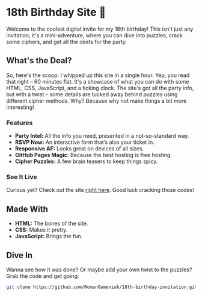 # 18th Birthday Site 🎉

Welcome to the coolest digital invite for my 18th birthday! This isn't just any invitation; it's a mini-adventure, where you can dive into puzzles, crack some ciphers, and get all the deets for the party.

## What's the Deal?

So, here's the scoop: I whipped up this site in a single hour. Yep, you read that right – 60 minutes flat. It's a showcase of what you can do with some HTML, CSS, JavaScript, and a ticking clock. The site's got all the party info, but with a twist – some details are tucked away behind puzzles using different cipher methods. Why? Because why not make things a bit more interesting!

### Features

- **Party Intel:** All the info you need, presented in a not-so-standard way.
- **RSVP Now:** An interactive form that’s also your ticket in.
- **Responsive AF:** Looks great on devices of all sizes.
- **GitHub Pages Magic:** Because the best hosting is free hosting.
- **Cipher Puzzles:** A few brain teasers to keep things spicy.

### See It Live

Curious yet? Check out the site [right here](https://romangumeniuk.github.io/18th-birthday-invitation/). Good luck cracking those codes!

## Made With

- **HTML:** The bones of the site.
- **CSS:** Makes it pretty.
- **JavaScript:** Brings the fun.

## Dive In

Wanna see how it was done? Or maybe add your own twist to the puzzles? Grab the code and get going:

```bash
git clone https://github.com/RomanGumeniuk/18th-birthday-invitation.git
